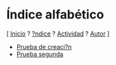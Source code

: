 # Índice alfabético
[ [Inicio](https://github.com/jucardus/jucardus.github.io/blob/main/index.md) ? [?ndice](https://github.com/jucardus/jucardus.github.io/blob/main/indice.md) ? [Actividad](https://github.com/jucardus/jucardus.github.io/blob/main/actividad.md) ? [Autor](https://jucardus.github.io) ]



* [Prueba de creaci?n](https://github.com/jucardus/jucardus.github.io/blob/main/p/r/u/prueba.md)
* [Prueba segunda](https://github.com/jucardus/jucardus.github.io/blob/main/p/r/u/prueba-dos.md)